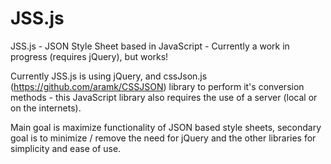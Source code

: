 # JSS.js
JSS.js - JSON Style Sheet based in JavaScript - Currently a work in progress (requires jQuery), but works!

Currently JSS.js is using jQuery, and cssJson.js (https://github.com/aramk/CSSJSON) library to perform it's conversion methods - this JavaScript library also requires the use of a server (local or on the internets).

Main goal is maximize functionality of JSON based style sheets, secondary goal is to minimize / remove the need for jQuery and the other libraries for simplicity and ease of use.
